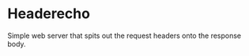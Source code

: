 Headerecho
==========

Simple web server that spits out the request headers onto the response body.
